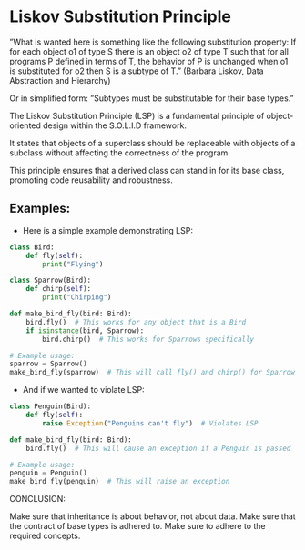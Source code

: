 # Liskov Substitution Principle

”What is wanted here is something like the following substitution 
property: If for each object o1 of type S there is an object o2 of type T 
such that for all programs P defined in terms of T, the behavior of P is 
unchanged when o1 is substituted for o2 then S is a subtype of T.”
(Barbara Liskov, Data Abstraction and Hierarchy)

Or in simplified form: 
”Subtypes must be substitutable for their base types.”

The Liskov Substitution Principle (LSP) is a fundamental principle of object-oriented design within the S.O.L.I.D framework.

It states that objects of a superclass should be replaceable with objects of a subclass without affecting the correctness of the program.

This principle ensures that a derived class can stand in for its base class, promoting code reusability and robustness.

## Examples:

- Here is a simple example demonstrating LSP:

```python
class Bird:
    def fly(self):
        print("Flying")

class Sparrow(Bird):
    def chirp(self):
        print("Chirping")

def make_bird_fly(bird: Bird):
    bird.fly()  # This works for any object that is a Bird
    if isinstance(bird, Sparrow):
        bird.chirp()  # This works for Sparrows specifically

# Example usage:
sparrow = Sparrow()
make_bird_fly(sparrow)  # This will call fly() and chirp() for Sparrow
```

- And if we wanted to violate LSP:
```python
class Penguin(Bird):
    def fly(self):
        raise Exception("Penguins can't fly")  # Violates LSP

def make_bird_fly(bird: Bird):
    bird.fly()  # This will cause an exception if a Penguin is passed

# Example usage:
penguin = Penguin()
make_bird_fly(penguin)  # This will raise an exception
```

CONCLUSION:

Make sure that inheritance is about behavior, not about data.
Make sure that the contract of base types is adhered to.
Make sure to adhere to the required concepts.